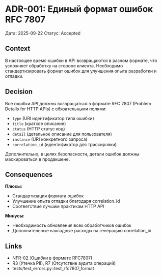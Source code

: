 # ADR-001: Единый формат ошибок RFC 7807

Дата: 2025-09-22
Статус: Accepted

## Context
В настоящее время ошибки в API возвращаются в разном формате, что усложняет обработку на стороне клиента. Необходимо стандартизировать формат ошибок для улучшения опыта разработки и отладки.

## Decision
Все ошибки API должны возвращаться в формате RFC 7807 (Problem Details for HTTP APIs) с обязательными полями:
- `type` (URI идентификатор типа ошибки)
- `title` (краткое описание)
- `status` (HTTP статус код)
- `detail` (детальное описание для пользователя)
- `instance` (URI конкретного запроса)
- `correlation_id` (идентификатор для трассировки)

Дополнительно, в целях безопасности, детали ошибок должны маскироваться в продакшене.

## Consequences
**Плюсы:**
- Стандартизация формата ошибок
- Улучшение опыта отладки благодаря correlation_id
- Соответствие лучшим практикам HTTP API

**Минусы:**
- Необходимость обновления всех обработчиков ошибок
- Дополнительные накладные расходы на генерацию correlation_id

## Links
- NFR-02 (Ошибки в формате RFC7807)
- R3 (Утечка PII), R7 (Отсутствие аудита операций)
- tests/test_errors.py::test_rfc7807_format
